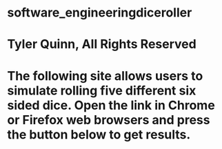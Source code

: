 # software_engineeringdiceroller
# Tyler Quinn, All Rights Reserved
# The following site allows users to simulate rolling five different six sided dice. Open the link in Chrome or Firefox web browsers and press the button below to get results.